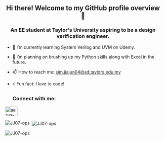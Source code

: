 ## <p align="center"> Hi there! Welcome to my GitHub profile overview 👋 </p>
### <p align="center"> An EE student at Taylor's University aspiring to be a design verification engineer. </p>

* 🌱 I’m currently learning System Verilog and UVM on Udemy.
* 🔭 I’m planning on brushing up my Python skills along with Excel in the future.
* 📫 How to reach me: sim.jiajun04@sd.taylors.edu.my
* ⚡ Fun fact: I love to code!

  <h3 align="left">Connect with me:</h3>
<p align="left">
<a href="https://linkedin.com/in/sim-jia-jun-606523291" target="blank"><img align="center" src="https://raw.githubusercontent.com/rahuldkjain/github-profile-readme-generator/master/src/images/icons/Social/linked-in-alt.svg" alt="aarya-mathreja" height="30" width="40" /></a>
</p>



<p><img align="left" src="https://github-readme-stats.vercel.app/api/top-langs?username=JJ07-ops&show_icons=true&locale=en&layout=compact" alt="JJ07-ops" /></p>

<p>&nbsp;<img align="center" src="https://github-readme-stats.vercel.app/api?username=JJ07-ops&show_icons=true&locale=en" alt="JJ07-ops" /></p>

<p><img align="center" src="https://github-readme-streak-stats.herokuapp.com/?user=JJ07-ops&" alt="JJ07-ops" /></p>








<!--
**JJ07-ops/JJ07-ops** is a ✨ _special_ ✨ repository because its `README.md` (this file) appears on your GitHub profile.

Here are some ideas to get you started:

- 🔭 I’m currently working on ...
- 🌱 I’m currently learning ...
- 👯 I’m looking to collaborate on ...
- 🤔 I’m looking for help with ...
- 💬 Ask me about ...
- 📫 How to reach me: ...
- 😄 Pronouns: ...
- ⚡ Fun fact: ...
-->
